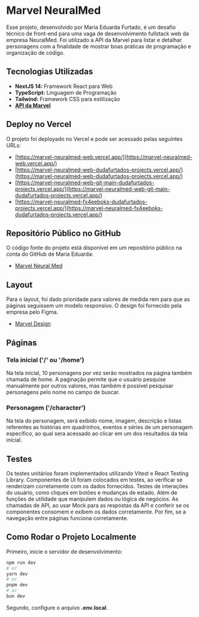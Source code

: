 # Marvel NeuralMed

Esse projeto, desenvolvido por Maria Eduarda Furtado, é um desafio técnico de front-end para uma vaga de desenvolvimento fullstack web da empresa NeuralMed. Foi utilizado a API da Marvel para listar e detalhar personagens com a finalidade de mostrar boas práticas de programação e organização de código.

## Tecnologias Utilizadas

- **NextJS 14:** Framework React para Web
- **TypeScript:** Linguagem de Programação
- **Tailwind:** Framework CSS para estilização
- [**API da Marvel**](https://developer.marvel.com/docs)

## Deploy no Vercel

O projeto foi deployado no Vercel e pode ser acessado pelas seguintes URLs:

- [https://marvel-neuralmed-web.vercel.app/](https://marvel-neuralmed-web.vercel.app/)
- [https://marvel-neuralmed-web-dudafurtados-projects.vercel.app/](https://marvel-neuralmed-web-dudafurtados-projects.vercel.app/)
- [https://marvel-neuralmed-web-git-main-dudafurtados-projects.vercel.app/](https://marvel-neuralmed-web-git-main-dudafurtados-projects.vercel.app/)
- [https://marvel-neuralmed-fx4eeboks-dudafurtados-projects.vercel.app/](https://marvel-neuralmed-fx4eeboks-dudafurtados-projects.vercel.app/)

## Repositório Público no GitHub

O código fonte do projeto está disponível em um repositório público na conta do GitHub de Maria Eduarda:

- [Marvel Neural Med](https://github.com/dudafurtado/marvel-neuralmed-web)

## Layout

Para o layout, foi dado prioridade para valores de medida rem para que as páginas seguissem um modelo responsivo. O design foi fornecido pela empresa pelo Figma.

- [Marvel Design](<https://www.figma.com/design/KGaZDqW32GrKRI8b1YZzOL/Marvel-(New)?node-id=1-3&m=dev&t=TjrJNq3uaC1lgHjM-1>)

## Páginas

### Tela inicial ('/' ou '/home')

Na tela inicial, 10 personagens por vez serão mostrados na página também chamada de home. A paginação permite que o usuário pesquise manualmente por outros valores, mas também é possível pesquisar personagens pelo nome no campo de buscar.

### Personagem ('/character')

Na tela do personagem, será exibido nome, imagem, descrição e listas referentes as histórias em quadrinhos, eventos e séries de um personagem específico, ao qual sera acessado ao clicar em um dos resultados da tela inicial.

## Testes

Os testes unitários foram implementados utilizando Vitest e React Testing Library. Componentes de UI foram colocados em testes, ao verificar se renderizam corretamente com os dados fornecidos. Testes de interações do usuário, como cliques em botões e mudanças de estado. Além de funções de utilidade que manipulem dados ou lógica de negócios. As chamadas de API, ao usar Mock para as respostas da API e conferir se os componentes consomem e exibem os dados corretamente. Por fim, se a navegação entre páginas funciona corretamente.

## Como Rodar o Projeto Localmente

Primeiro, inicie o servidor de desenvolvimento:

```bash
npm run dev
# or
yarn dev
# or
pnpm dev
# or
bun dev
```

Segundo, configure o arquivo **.env.local**.

